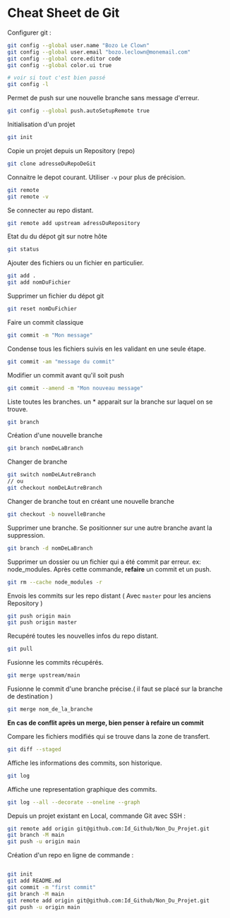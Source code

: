 # Cheat Sheet de Git

Configurer git :

```bash
git config --global user.name "Bozo Le Clown"
git config --global user.email "bozo.leclown@monemail.com"
git config --global core.editor code
git config --global color.ui true
```

```bash
# voir si tout c'est bien passé
git config -l 
```

Permet de push sur une nouvelle branche sans message d'erreur.

```bash
git config --global push.autoSetupRemote true
```

Initialisation d'un projet

```bash
git init
```

Copie un projet depuis un Repository (repo)

```bash
git clone adresseDuRepoDeGit
```

Connaitre le depot courant. Utiliser `-v` pour plus de précision.

```bash
git remote
git remote -v
```

Se connecter au repo distant.

```bash
git remote add upstream adressDuRepository
```

Etat du du dépot git sur notre hôte

```bash
git status
```

Ajouter des fichiers ou un fichier en particulier.

```bash
git add . 
git add nomDuFichier
```

Supprimer un fichier du dépot git

```bash
git reset nomDuFichier
```

Faire un commit classique

```bash
git commit -m "Mon message"
```

Condense tous les fichiers suivis en les validant en une seule étape.

```bash
git commit -am "message du commit"
```

Modifier un commit avant qu'il soit push

```bash
git commit --amend -m "Mon nouveau message"
```

Liste toutes les branches. un * apparait sur la branche sur laquel on se trouve.

```bash
git branch
```

Création d'une nouvelle branche

```bash
git branch nomDeLaBranch
```

Changer de branche

```bash
git switch nomDeLAutreBranch
// ou
git checkout nomDeLAutreBranch
```

Changer de branche tout en créant une nouvelle branche

```bash
git checkout -b nouvelleBranche
```

Supprimer une branche. Se positionner sur une autre branche avant la suppression.

```bash
git branch -d nomDeLaBranch
```

Supprimer un dossier ou un fichier qui a été commit par erreur. ex: node_modules.
Après cette commande, **refaire** un commit et un push.

```bash
git rm --cache node_modules -r
```

Envois les commits sur les repo distant ( Avec `master` pour les anciens Repository )

```bash
git push origin main
git push origin master
```

Recupéré toutes les nouvelles infos du repo distant.

```bash
git pull
```

Fusionne les commits récupérés.

```bash
git merge upstream/main
```

Fusionne le commit d'une branche précise.( il faut se placé sur la branche de destination )

```bash
git merge nom_de_la_branche
```

**En cas de conflit après un merge, bien penser à refaire un commit**

Compare les fichiers modifiés qui se trouve dans la zone de transfert.

```bash
git diff --staged
```

Affiche les informations des commits, son historique.

```bash
git log
```

Affiche une representation graphique des commits.

```bash
git log --all --decorate --oneline --graph
```

Depuis un projet existant en Local, commande Git avec SSH :

```bash
git remote add origin git@github.com:Id_Github/Non_Du_Projet.git
git branch -M main
git push -u origin main
```

Création d'un repo en ligne de commande :

```bash

git init
git add README.md
git commit -m "first commit"
git branch -M main
git remote add origin git@github.com:Id_Github/Non_Du_Projet.git
git push -u origin main
```
